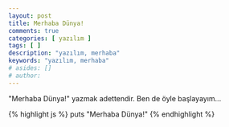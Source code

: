 ```yaml
---
layout: post
title: Merhaba Dünya!
comments: true
categories: [ yazılım ]
tags: [ ]
description: "yazılım, merhaba"
keywords: "yazılım, merhaba"
# asides: []
# author:
---
```


"Merhaba Dünya!" yazmak adettendir. Ben de öyle başlayayım...

{% highlight js %}
puts "Merhaba Dünya!"
{% endhighlight %}